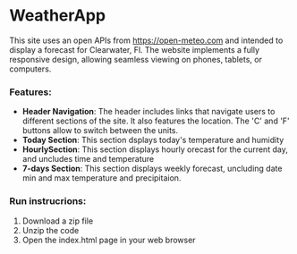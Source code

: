 # WeatherApp
This site uses an open APIs from https://open-meteo.com and intended to display a forecast for Clearwater, Fl. The website implements a fully responsive design, allowing seamless viewing on phones, tablets, or computers. 

### Features:

- **Header Navigation**: The header includes links that navigate users to different sections of the site. It also features the location.
The 'C' and 'F' buttons allow to switch between the units.
- **Today Section**: This section dsplays today's temperature and humidity
- **HourlySection**: This section displays hourly orecast for the current day, and uncludes time and temperature
- **7-days Section**: This section displays weekly forecast, uncluding date min and max temperature and precipitaion.

### Run instrucrions:
1. Download a zip file
2. Unzip the code
3. Open the index.html page in your web browser



